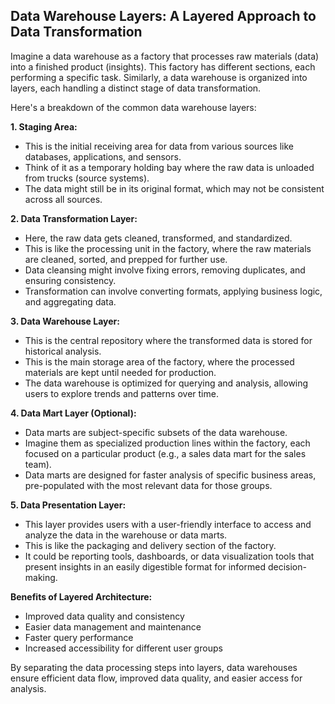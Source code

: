 ## Data Warehouse Layers: A Layered Approach to Data Transformation

Imagine a data warehouse as a factory that processes raw materials (data) into a finished product (insights). This factory has different sections, each performing a specific task. Similarly, a data warehouse is organized into layers, each handling a distinct stage of data transformation.

Here's a breakdown of the common data warehouse layers:

**1. Staging Area:**

- This is the initial receiving area for data from various sources like databases, applications, and sensors. 
- Think of it as a temporary holding bay where the raw data is unloaded from trucks (source systems). 
- The data might still be in its original format, which may not be consistent across all sources.

**2. Data Transformation Layer:**

- Here, the raw data gets cleaned, transformed, and standardized. 
- This is like the processing unit in the factory, where the raw materials are cleaned, sorted, and prepped for further use. 
- Data cleansing might involve fixing errors, removing duplicates, and ensuring consistency. 
- Transformation can involve converting formats, applying business logic, and aggregating data.

**3. Data Warehouse Layer:**

- This is the central repository where the transformed data is stored for historical analysis. 
- This is the main storage area of the factory, where the processed materials are kept until needed for production. 
- The data warehouse is optimized for querying and analysis, allowing users to explore trends and patterns over time.

**4. Data Mart Layer (Optional):**

- Data marts are subject-specific subsets of the data warehouse. 
- Imagine them as specialized production lines within the factory, each focused on a particular product (e.g., a sales data mart for the sales team). 
- Data marts are designed for faster analysis of specific business areas, pre-populated with the most relevant data for those groups.

**5. Data Presentation Layer:**

- This layer provides users with a user-friendly interface to access and analyze the data in the warehouse or data marts. 
- This is like the packaging and delivery section of the factory. 
- It could be reporting tools, dashboards, or data visualization tools that present insights in an easily digestible format for informed decision-making.

**Benefits of Layered Architecture:**

- Improved data quality and consistency
- Easier data management and maintenance
- Faster query performance
- Increased accessibility for different user groups

By separating the data processing steps into layers, data warehouses ensure efficient data flow, improved data quality, and easier access for analysis.
